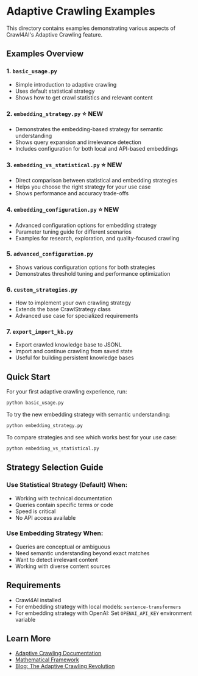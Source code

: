 # Adaptive Crawling Examples

This directory contains examples demonstrating various aspects of Crawl4AI's Adaptive Crawling feature.

## Examples Overview

### 1. `basic_usage.py`
- Simple introduction to adaptive crawling
- Uses default statistical strategy
- Shows how to get crawl statistics and relevant content

### 2. `embedding_strategy.py` ⭐ NEW
- Demonstrates the embedding-based strategy for semantic understanding
- Shows query expansion and irrelevance detection
- Includes configuration for both local and API-based embeddings

### 3. `embedding_vs_statistical.py` ⭐ NEW
- Direct comparison between statistical and embedding strategies
- Helps you choose the right strategy for your use case
- Shows performance and accuracy trade-offs

### 4. `embedding_configuration.py` ⭐ NEW
- Advanced configuration options for embedding strategy
- Parameter tuning guide for different scenarios
- Examples for research, exploration, and quality-focused crawling

### 5. `advanced_configuration.py`
- Shows various configuration options for both strategies
- Demonstrates threshold tuning and performance optimization

### 6. `custom_strategies.py`
- How to implement your own crawling strategy
- Extends the base CrawlStrategy class
- Advanced use case for specialized requirements

### 7. `export_import_kb.py`
- Export crawled knowledge base to JSONL
- Import and continue crawling from saved state
- Useful for building persistent knowledge bases

## Quick Start

For your first adaptive crawling experience, run:

```bash
python basic_usage.py
```

To try the new embedding strategy with semantic understanding:

```bash
python embedding_strategy.py
```

To compare strategies and see which works best for your use case:

```bash
python embedding_vs_statistical.py
```

## Strategy Selection Guide

### Use Statistical Strategy (Default) When:
- Working with technical documentation
- Queries contain specific terms or code
- Speed is critical
- No API access available

### Use Embedding Strategy When:
- Queries are conceptual or ambiguous
- Need semantic understanding beyond exact matches
- Want to detect irrelevant content
- Working with diverse content sources

## Requirements

- Crawl4AI installed
- For embedding strategy with local models: `sentence-transformers`
- For embedding strategy with OpenAI: Set `OPENAI_API_KEY` environment variable

## Learn More

- [Adaptive Crawling Documentation](https://docs.crawl4ai.com/core/adaptive-crawling/)
- [Mathematical Framework](https://github.com/unclecode/crawl4ai/blob/main/PROGRESSIVE_CRAWLING.md)
- [Blog: The Adaptive Crawling Revolution](https://docs.crawl4ai.com/blog/adaptive-crawling-revolution/)
